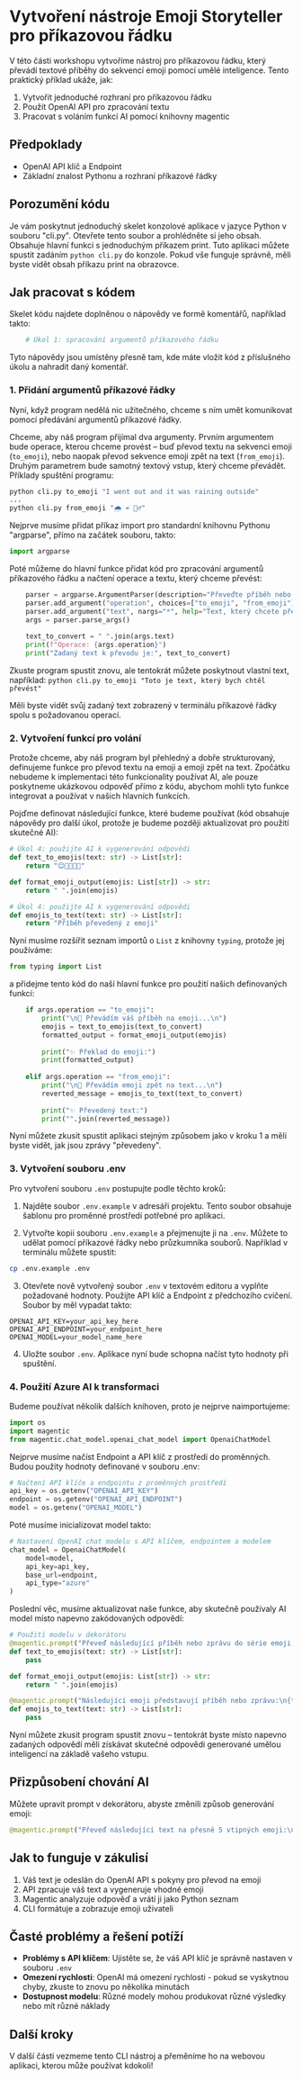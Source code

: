 # Vytvoření nástroje Emoji Storyteller pro příkazovou řádku

V této části workshopu vytvoříme nástroj pro příkazovou řádku, který převádí textové příběhy do sekvencí emoji pomocí umělé inteligence. Tento praktický příklad ukáže, jak:

1. Vytvořit jednoduché rozhraní pro příkazovou řádku
2. Použít OpenAI API pro zpracování textu
3. Pracovat s voláním funkcí AI pomocí knihovny magentic

## Předpoklady

- OpenAI API klíč a Endpoint
- Základní znalost Pythonu a rozhraní příkazové řádky

## Porozumění kódu

Je vám poskytnut jednoduchý skelet konzolové aplikace v jazyce Python v souboru "cli.py". Otevřete tento soubor a prohlédněte si jeho obsah.
Obsahuje hlavní funkci s jednoduchým příkazem print.
Tuto aplikaci můžete spustit zadáním `python cli.py` do konzole.
Pokud vše funguje správně, měli byste vidět obsah příkazu print na obrazovce.
## Jak pracovat s kódem

Skelet kódu najdete doplněnou o nápovědy ve formě komentářů, například takto:
```python
    # Úkol 1: spracování argumentů příkazového řádku
```

Tyto nápovědy jsou umístěny přesně tam, kde máte vložit kód z příslušného úkolu a nahradit daný komentář.

### 1. Přidání argumentů příkazové řádky

Nyní, když program nedělá nic užitečného, chceme s ním umět komunikovat pomocí předávání argumentů příkazové řádky.

Chceme, aby náš program přijímal dva argumenty. Prvním argumentem bude operace, kterou chceme provést – buď převod textu na sekvenci emoji (`to_emoji`), nebo naopak převod sekvence emoji zpět na text (`from_emoji`). Druhým parametrem bude samotný textový vstup, který chceme převádět. Příklady spuštění programu:

```bash
python cli.py to_emoji "I went out and it was raining outside"
...
python cli.py from_emoji "🌧️ ☔ 🚶‍♂️"
```

Nejprve musíme přidat příkaz import pro standardní knihovnu Pythonu "argparse", přímo na začátek souboru, takto:
```python
import argparse
```

Poté můžeme do hlavní funkce přidat kód pro zpracování argumentů příkazového řádku a načtení operace a textu, který chceme převést:
```python
    parser = argparse.ArgumentParser(description="Převeďte příběh nebo zprávu na emoji")
    parser.add_argument("operation", choices=["to_emoji", "from_emoji"], help="Operace, kterou chcete provést: to_emoji nebo from_emoji")
    parser.add_argument("text", nargs="*", help="Text, který chcete převést")
    args = parser.parse_args()
    
    text_to_convert = " ".join(args.text)
    print(f"Operace: {args.operation}")
    print("Zadaný text k převodu je:", text_to_convert)
```

Zkuste program spustit znovu, ale tentokrát můžete poskytnout vlastní text, například:
`python cli.py to_emoji "Toto je text, který bych chtěl převést"`

Měli byste vidět svůj zadaný text zobrazený v terminálu příkazové řádky spolu s požadovanou operací.

### 2. Vytvoření funkcí pro volání
Protože chceme, aby náš program byl přehledný a dobře strukturovaný,
definujeme funkce pro převod textu na emoji a emoji zpět na text.
Zpočátku nebudeme k implementaci této funkcionality používat AI, ale pouze
poskytneme ukázkovou odpověď přímo z kódu, abychom mohli tyto
funkce integrovat a používat v našich hlavních funkcích.

Pojďme definovat následující funkce, které budeme používat (kód obsahuje nápovědy pro další úkol, protože je budeme později aktualizovat pro použití skutečné AI):

```python
# Úkol 4: použijte AI k vygenerování odpovědi
def text_to_emojis(text: str) -> List[str]:
    return "😊🚀🎉🧠🐺"

def format_emoji_output(emojis: List[str]) -> str:
    return " ".join(emojis)

# Úkol 4: použijte AI k vygenerování odpovědi
def emojis_to_text(text: str) -> List[str]:
    return "Příběh převedený z emoji"
```

Nyní musíme rozšířit seznam importů o `List` z knihovny `typing`, protože jej používáme:
```python
from typing import List
```

a přidejme tento kód do naší hlavní funkce pro použití našich definovaných funkcí:
```python
    if args.operation == "to_emoji":
        print("\n🔄 Převádím váš příběh na emoji...\n")
        emojis = text_to_emojis(text_to_convert)
        formatted_output = format_emoji_output(emojis)
        
        print("✨ Překlad do emoji:")
        print(formatted_output)
    
    elif args.operation == "from_emoji":
        print("\n🔄 Převádím emoji zpět na text...\n")
        reverted_message = emojis_to_text(text_to_convert)
        
        print("✨ Převedený text:")
        print("".join(reverted_message))
```

Nyní můžete zkusit spustit aplikaci stejným způsobem jako v kroku 1 a měli byste vidět, jak jsou zprávy "převedeny".

### 3. Vytvoření souboru .env
Pro vytvoření souboru `.env` postupujte podle těchto kroků:

1. Najděte soubor `.env.example` v adresáři projektu. Tento soubor obsahuje šablonu pro proměnné prostředí potřebné pro aplikaci.

2. Vytvořte kopii souboru `.env.example` a přejmenujte ji na `.env`. Můžete to udělat pomocí příkazové řádky nebo průzkumníka souborů. Například v terminálu můžete spustit:
```bash
cp .env.example .env
```

3. Otevřete nově vytvořený soubor `.env` v textovém editoru a vyplňte požadované hodnoty. Použijte API klíč a Endpoint z předchozího cvičení. Soubor by měl vypadat takto:
```
OPENAI_API_KEY=your_api_key_here
OPENAI_API_ENDPOINT=your_endpoint_here
OPENAI_MODEL=your_model_name_here
```

4. Uložte soubor `.env`. Aplikace nyní bude schopna načíst tyto hodnoty při spuštění.

### 4. Použití Azure AI k transformaci

Budeme používat několik dalších knihoven, proto je nejprve naimportujeme:

```python
import os
import magentic
from magentic.chat_model.openai_chat_model import OpenaiChatModel
```

Nejprve musíme načíst Endpoint a API klíč z prostředí do proměnných.
Budou použity hodnoty definované v souboru .env:
```python
# Načtení API klíče a endpointu z proměnných prostředí
api_key = os.getenv("OPENAI_API_KEY")
endpoint = os.getenv("OPENAI_API_ENDPOINT")
model = os.getenv("OPENAI_MODEL")
```

Poté musíme inicializovat model takto:
```python
# Nastavení OpenAI chat modelu s API klíčem, endpointem a modelem
chat_model = OpenaiChatModel(
    model=model,
    api_key=api_key,
    base_url=endpoint,
    api_type="azure"
)
```

Poslední věc, musíme aktualizovat naše funkce, aby skutečně používaly AI model místo napevno zakódovaných odpovědí:
```python
# Použití modelu v dekorátoru
@magentic.prompt("Převeď následující příběh nebo zprávu do série emoji, které nejlépe vystihují jeho význam, postavy, emoce a klíčové události. Použij 3-5 emoji:\n{text}", model=chat_model)
def text_to_emojis(text: str) -> List[str]:
    pass

def format_emoji_output(emojis: List[str]) -> str:
    return " ".join(emojis)

@magentic.prompt("Následující emoji představují příběh nebo zprávu:\n{text}, zjisti, jaký je to příběh a napiš ho, máš velký prostor pro představivost", model=chat_model)
def emojis_to_text(text: str) -> List[str]:
    pass
```

Nyní můžete zkusit program spustit znovu – tentokrát byste místo napevno zadaných odpovědí měli získávat skutečné odpovědi generované umělou inteligencí na základě vašeho vstupu.

## Přizpůsobení chování AI

Můžete upravit prompt v dekorátoru, abyste změnili způsob generování emoji:

```python
@magentic.prompt("Převeď následující text na přesně 5 vtipných emoji:\n{text}")
```

## Jak to funguje v zákulisí

1. Váš text je odeslán do OpenAI API s pokyny pro převod na emoji
2. API zpracuje váš text a vygeneruje vhodné emoji
3. Magentic analyzuje odpověď a vrátí ji jako Python seznam
4. CLI formátuje a zobrazuje emoji uživateli

## Časté problémy a řešení potíží

- **Problémy s API klíčem**: Ujistěte se, že váš API klíč je správně nastaven v souboru `.env`
- **Omezení rychlosti**: OpenAI má omezení rychlosti - pokud se vyskytnou chyby, zkuste to znovu po několika minutách
- **Dostupnost modelu**: Různé modely mohou produkovat různé výsledky nebo mít různé náklady

## Další kroky

V další části vezmeme tento CLI nástroj a přeměníme ho na webovou aplikaci, kterou může používat kdokoli!
